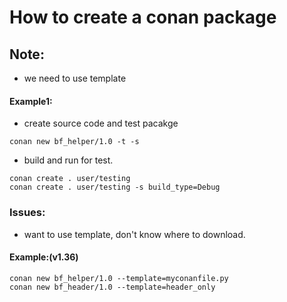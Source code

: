 # How to create a conan package

## Note:

- we need to use template

#### Example1:

- create source code and test pacakge

```
conan new bf_helper/1.0 -t -s
```

- build and run for test.

```
conan create . user/testing
conan create . user/testing -s build_type=Debug
```

### Issues:

- want to use template, don't know where to download.

#### Example:(v1.36)

```
conan new bf_helper/1.0 --template=myconanfile.py
conan new bf_header/1.0 --template=header_only
```
